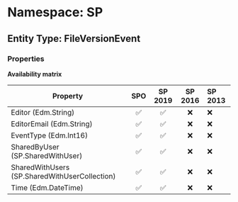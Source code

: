 # Namespace: SP

## Entity Type: FileVersionEvent

### Properties

**Availability matrix**

Property | SPO | SP 2019 | SP 2016 | SP 2013
----------|:---:|:-------:|:-------:|:-------
Editor (Edm.String) | ✅ | ✅ | ❌ | ❌
EditorEmail (Edm.String) | ✅ | ✅ | ❌ | ❌
EventType (Edm.Int16) | ✅ | ✅ | ❌ | ❌
SharedByUser (SP.SharedWithUser) | ✅ | ✅ | ❌ | ❌
SharedWithUsers (SP.SharedWithUserCollection) | ✅ | ✅ | ❌ | ❌
Time (Edm.DateTime) | ✅ | ✅ | ❌ | ❌

